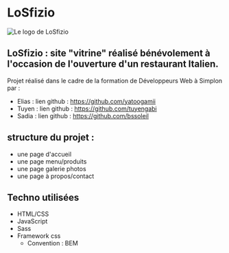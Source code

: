 # LoSfizio  
![Le logo de LoSfizio](IMG-20190329-WA0001~2.jpg "Un bien beau logo !")
## LoSfizio : site "vitrine" réalisé bénévolement à l'occasion de l'ouverture d'un restaurant Italien.  
Projet réalisé dans le cadre de la formation de Développeurs Web à Simplon par :  
* Elias : lien github : https://github.com/yatoogamii  
* Tuyen : lien github : https://github.com/tuyengabi  
* Sadia : lien github : https://github.com/bssoleil  
## structure du projet :  
* une page d'accueil
* une page menu/produits
* une page galerie photos
* une page à propos/contact  
## Techno utilisées  
* HTML/CSS
* JavaScript
* Sass
* Framework css
  * Convention : BEM
